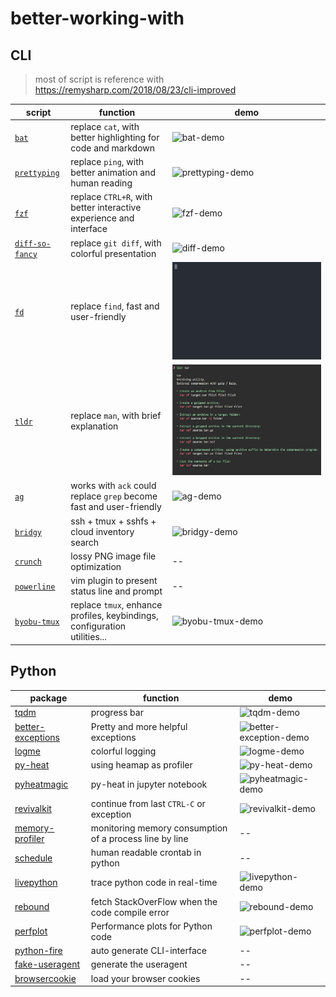 # better-working-with

## CLI

> most of script is reference with https://remysharp.com/2018/08/23/cli-improved

| script | function | demo |
| ------ | -------- | ---- |
| [`bat`](https://github.com/sharkdp/bat) | replace `cat`, with better highlighting for code and markdown | ![bat-demo](https://remysharp.com/images/cli-improved/bat.gif) |
| [`prettyping`](https://github.com/denilsonsa/prettyping) | replace `ping`, with better animation and human reading | ![prettyping-demo](https://remysharp.com/images/cli-improved/ping.gif) |
| [`fzf`](https://github.com/junegunn/fzf) | replace `CTRL+R`, with better interactive experience and interface | ![fzf-demo](https://i.vimeocdn.com/video/634721672.webp?mw=700&mh=437) |
| [`diff-so-fancy`](https://github.com/so-fancy/diff-so-fancy) | replace `git diff`, with colorful presentation | ![diff-demo](https://remysharp.com/images/cli-improved/diff-so-fancy.jpg) |
| [`fd`](https://github.com/sharkdp/fd/) | replace `find`, fast and user-friendly | ![fd-demo](https://github.com/sharkdp/fd/raw/master/doc/screencast.svg?sanitize=true) |
| [`tldr`](https://github.com/tldr-pages/tldr) | replace `man`, with brief explanation | ![tldr-demo](https://github.com/tldr-pages/tldr/raw/master/screenshot.png) |
| [`ag`](https://github.com/ggreer/the_silver_searcher) | works with `ack` could replace `grep` become fast and user-friendly | ![ag-demo](https://remysharp.com/images/cli-improved/ack.png) |
| [`bridgy`](https://github.com/wagoodman/bridgy) | ssh + tmux + sshfs + cloud inventory search | ![bridgy-demo](https://github.com/wagoodman/bridgy/raw/master/demo.gif) |
| [`crunch`](https://github.com/chrissimpkins/Crunch) | lossy PNG image file optimization | -- |
| [`powerline`](https://github.com/powerline/powerline) | vim plugin to present status line and prompt | -- |
| [`byobu-tmux`](http://byobu.co/) | replace `tmux`, enhance profiles, keybindings, configuration utilities... | ![byobu-tmux-demo](http://byobu.co/img/Screenshot_from_2014-07-26_15:39:16.png) |

## Python

| package | function | demo |
| ------- | -------- | ---- |
| [tqdm](https://github.com/tqdm/tqdm) | progress bar | ![tqdm-demo](https://raw.githubusercontent.com/tqdm/tqdm/master/images/tqdm.gif) |
| [better-exceptions](https://github.com/Qix-/better-exceptions) | Pretty and more helpful exceptions | ![better-exception-demo](https://github.com/Qix-/better-exceptions/raw/master/screenshot.png) |
| [logme](https://github.com/BNMetrics/logme) | colorful logging | ![logme-demo](https://camo.githubusercontent.com/87caa7a4db779bab89268287c75db23da80435ad/687474703a2f2f6c6f676d652e72656164746865646f63732e696f2f656e2f6c61746573742f5f696d616765732f64656d6f5f636f6c6f722e706e67) |
| [py-heat](https://github.com/csurfer/pyheat) | using heamap as profiler | ![py-heat-demo](https://camo.githubusercontent.com/d8c814336a1f9df72c96b55106cfda96d87f2812/687474703a2f2f692e696d6775722e636f6d2f714f65585550522e706e67) |
| [pyheatmagic](https://github.com/csurfer/pyheatmagic) | py-heat in jupyter notebook | ![pyheatmagic-demo](https://camo.githubusercontent.com/91d83aa2f68ff8f2848235cb190c99a00b74b81f/687474703a2f2f692e696d6775722e636f6d2f495574617350482e676966) |
| [revivalkit](https://github.com/moskytw/revivalkit) | continue from last `CTRL-C` or exception | ![revivalkit-demo](https://cloud.githubusercontent.com/assets/594141/11760658/916fd5aa-a0dd-11e5-8491-81dabca9f386.gif) |
| [memory-profiler](https://github.com/pythonprofilers/memory_profiler) | monitoring memory consumption of a process line by line | -- |
| [schedule](https://github.com/dbader/schedule) | human readable crontab in python | -- |
| [livepython](https://github.com/agermanidis/livepython) | trace python code in real-time | ![livepython-demo](https://camo.githubusercontent.com/85a3519050f3390662d93f529c548d3e72d0cae4/68747470733a2f2f692e696d6775722e636f6d2f33366f456833522e676966) |
| [rebound](https://github.com/shobrook/rebound) | fetch StackOverFlow when the code compile error | ![rebound-demo](https://github.com/shobrook/rebound/raw/master/docs/demo.gif)
| [perfplot](https://github.com/nschloe/perfplot) | Performance plots for Python code | ![perfplot-demo](https://camo.githubusercontent.com/a81aafc5d90d2bcb965ed4d5ece67e2d93b1efdc/68747470733a2f2f6e7363686c6f652e6769746875622e696f2f70657266706c6f742f636f6e6361742e706e67) |
| [python-fire](https://github.com/google/python-fire) | auto generate CLI-interface | -- |
| [fake-useragent](https://pypi.org/project/fake-useragent/) | generate the useragent | -- |
| [browsercookie](https://bitbucket.org/richardpenman/browsercookie) | load your browser cookies | -- |